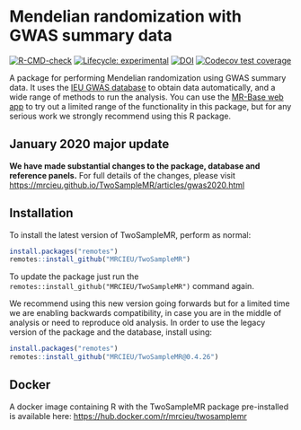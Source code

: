 # Mendelian randomization with GWAS summary data

<!-- badges: start -->
[![R-CMD-check](https://github.com/MRCIEU/TwoSampleMR/actions/workflows/check-full.yaml/badge.svg)](https://github.com/MRCIEU/TwoSampleMR/actions/workflows/check-full.yaml)
[![Lifecycle: experimental](https://img.shields.io/badge/lifecycle-experimental-orange.svg)](https://www.tidyverse.org/lifecycle/#experimental) [![DOI](https://zenodo.org/badge/49515156.svg)](https://zenodo.org/badge/latestdoi/49515156)
[![Codecov test coverage](https://codecov.io/gh/MRCIEU/TwoSampleMR/branch/master/graph/badge.svg)](https://codecov.io/gh/MRCIEU/TwoSampleMR?branch=master)
<!-- badges: end -->

A package for performing Mendelian randomization using GWAS summary data. It uses the [IEU GWAS database](https://gwas.mrcieu.ac.uk/) to obtain data automatically, and a wide range of methods to run the analysis. You can use the [MR-Base web app](https://www.mrbase.org/) to try out a limited range of the functionality in this package, but for any serious work we strongly recommend using this R package.

## January 2020 major update 

**We have made substantial changes to the package, database and reference panels.** For full details of the changes, please visit <https://mrcieu.github.io/TwoSampleMR/articles/gwas2020.html>

## Installation

To install the latest version of TwoSampleMR, perform as normal:

``` r
install.packages("remotes")
remotes::install_github("MRCIEU/TwoSampleMR")
```

To update the package just run the `remotes::install_github("MRCIEU/TwoSampleMR")` command again.

We recommend using this new version going forwards but for a limited time we are enabling backwards compatibility, in case you are in the middle of analysis or need to reproduce old analysis. In order to use the legacy version of the package and the database, install using:

``` r
install.packages("remotes")
remotes::install_github("MRCIEU/TwoSampleMR@0.4.26")
```

## Docker

A docker image containing R with the TwoSampleMR package pre-installed is available here: https://hub.docker.com/r/mrcieu/twosamplemr
